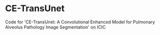 # CE-TransUnet
Code for 'CE-TransUnet: A Convolutional Enhanced Model for Pulmonary Alveolus Pathology Image Segmentation' on ICIC
